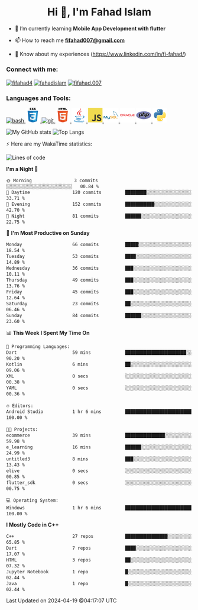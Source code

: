<h1 align="center">Hi 👋, I'm Fahad Islam</h1>


- 🌱 I’m currently learning **Mobile App Development with flutter**

- 📫 How to reach me **fifahad007@gmail.com**

- 📄 Know about my experiences (https://www.linkedin.com/in/fi-fahad/)

<h3 align="left">Connect with me:</h3>
<p align="left">
<a href="https://twitter.com/fifahad4" target="blank"><img align="center" src="https://raw.githubusercontent.com/rahuldkjain/github-profile-readme-generator/master/src/images/icons/Social/twitter.svg" alt="fifahad4" height="30" width="40" /></a>
<a href="https://www.linkedin.com/in/fi-fahad/" target="blank"><img align="center" src="https://raw.githubusercontent.com/rahuldkjain/github-profile-readme-generator/master/src/images/icons/Social/linked-in-alt.svg" alt="fahadislam" height="30" width="40" /></a>
<a href="https://fb.com/fifahad.007" target="blank"><img align="center" src="https://raw.githubusercontent.com/rahuldkjain/github-profile-readme-generator/master/src/images/icons/Social/facebook.svg" alt="fifahad.007" height="30" width="40" /></a>
</p>

<h3 align="left">Languages and Tools:</h3>
<p align="left"> <a href="https://www.gnu.org/software/bash/" target="_blank" rel="noreferrer"> <img src="https://www.vectorlogo.zone/logos/gnu_bash/gnu_bash-icon.svg" alt="bash" width="40" height="40"/> </a> <a href="https://www.w3schools.com/css/" target="_blank" rel="noreferrer"> <img src="https://raw.githubusercontent.com/devicons/devicon/master/icons/css3/css3-original-wordmark.svg" alt="css3" width="40" height="40"/> </a> <a href="https://git-scm.com/" target="_blank" rel="noreferrer"> <img src="https://www.vectorlogo.zone/logos/git-scm/git-scm-icon.svg" alt="git" width="40" height="40"/> </a> <a href="https://www.w3.org/html/" target="_blank" rel="noreferrer"> <img src="https://raw.githubusercontent.com/devicons/devicon/master/icons/html5/html5-original-wordmark.svg" alt="html5" width="40" height="40"/> </a> <a href="https://www.java.com" target="_blank" rel="noreferrer"> <img src="https://raw.githubusercontent.com/devicons/devicon/master/icons/java/java-original.svg" alt="java" width="40" height="40"/> </a> <a href="https://developer.mozilla.org/en-US/docs/Web/JavaScript" target="_blank" rel="noreferrer"> <img src="https://raw.githubusercontent.com/devicons/devicon/master/icons/javascript/javascript-original.svg" alt="javascript" width="40" height="40"/> </a> <a href="https://www.mysql.com/" target="_blank" rel="noreferrer"> <img src="https://raw.githubusercontent.com/devicons/devicon/master/icons/mysql/mysql-original-wordmark.svg" alt="mysql" width="40" height="40"/> </a> <a href="https://www.oracle.com/" target="_blank" rel="noreferrer"> <img src="https://raw.githubusercontent.com/devicons/devicon/master/icons/oracle/oracle-original.svg" alt="oracle" width="40" height="40"/> </a> <a href="https://www.php.net" target="_blank" rel="noreferrer"> <img src="https://raw.githubusercontent.com/devicons/devicon/master/icons/php/php-original.svg" alt="php" width="40" height="40"/> </a> <a href="https://www.python.org" target="_blank" rel="noreferrer"> <img src="https://raw.githubusercontent.com/devicons/devicon/master/icons/python/python-original.svg" alt="python" width="40" height="40"/> </a> </p>

![My GitHub stats](https://github-readme-stats.vercel.app/api?username=Fahaddada47&show_icons=true&theme=radical)
![Top Langs](https://github-readme-stats.vercel.app/api/top-langs/?username=Fahaddada47&layout=donut)


⚡ Here are my WakaTime statistics:

<!--START_SECTION:waka-->
![Lines of code](https://img.shields.io/badge/From%20Hello%20World%20I%27ve%20Written-473.4%20thousand%20lines%20of%20code-blue)

**I'm a Night 🦉** 

```text
🌞 Morning                3 commits           ░░░░░░░░░░░░░░░░░░░░░░░░░   00.84 % 
🌆 Daytime                120 commits         ████████░░░░░░░░░░░░░░░░░   33.71 % 
🌃 Evening                152 commits         ███████████░░░░░░░░░░░░░░   42.70 % 
🌙 Night                  81 commits          ██████░░░░░░░░░░░░░░░░░░░   22.75 % 
```
📅 **I'm Most Productive on Sunday** 

```text
Monday                   66 commits          █████░░░░░░░░░░░░░░░░░░░░   18.54 % 
Tuesday                  53 commits          ████░░░░░░░░░░░░░░░░░░░░░   14.89 % 
Wednesday                36 commits          ███░░░░░░░░░░░░░░░░░░░░░░   10.11 % 
Thursday                 49 commits          ███░░░░░░░░░░░░░░░░░░░░░░   13.76 % 
Friday                   45 commits          ███░░░░░░░░░░░░░░░░░░░░░░   12.64 % 
Saturday                 23 commits          ██░░░░░░░░░░░░░░░░░░░░░░░   06.46 % 
Sunday                   84 commits          ██████░░░░░░░░░░░░░░░░░░░   23.60 % 
```


📊 **This Week I Spent My Time On** 

```text
💬 Programming Languages: 
Dart                     59 mins             ███████████████████████░░   90.20 % 
Kotlin                   6 mins              ██░░░░░░░░░░░░░░░░░░░░░░░   09.06 % 
XML                      0 secs              ░░░░░░░░░░░░░░░░░░░░░░░░░   00.38 % 
YAML                     0 secs              ░░░░░░░░░░░░░░░░░░░░░░░░░   00.36 % 

🔥 Editors: 
Android Studio           1 hr 6 mins         █████████████████████████   100.00 % 

🐱‍💻 Projects: 
ecommerce                39 mins             ███████████████░░░░░░░░░░   59.98 % 
e_learning               16 mins             ██████░░░░░░░░░░░░░░░░░░░   24.99 % 
untitled3                8 mins              ███░░░░░░░░░░░░░░░░░░░░░░   13.43 % 
elive                    0 secs              ░░░░░░░░░░░░░░░░░░░░░░░░░   00.85 % 
flutter_sdk              0 secs              ░░░░░░░░░░░░░░░░░░░░░░░░░   00.75 % 

💻 Operating System: 
Windows                  1 hr 6 mins         █████████████████████████   100.00 % 
```

**I Mostly Code in C++** 

```text
C++                      27 repos            ████████████████░░░░░░░░░   65.85 % 
Dart                     7 repos             ████░░░░░░░░░░░░░░░░░░░░░   17.07 % 
HTML                     3 repos             ██░░░░░░░░░░░░░░░░░░░░░░░   07.32 % 
Jupyter Notebook         1 repo              █░░░░░░░░░░░░░░░░░░░░░░░░   02.44 % 
Java                     1 repo              █░░░░░░░░░░░░░░░░░░░░░░░░   02.44 % 
```




 Last Updated on 2024-04-19 @04:17:07 UTC
<!--END_SECTION:waka-->
